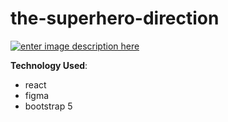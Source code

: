 
# the-superhero-direction

[![enter image description here](https://i.ibb.co/h2pFbyB/screencapture-musing-sinoussi-393d6d-netlify-app-2021-11-27-01-36-20.png)](https://omar4321.github.io/Video-shareing-website/index.html)




**Technology Used**: 

 - react
 -  figma
 -  bootstrap 5


